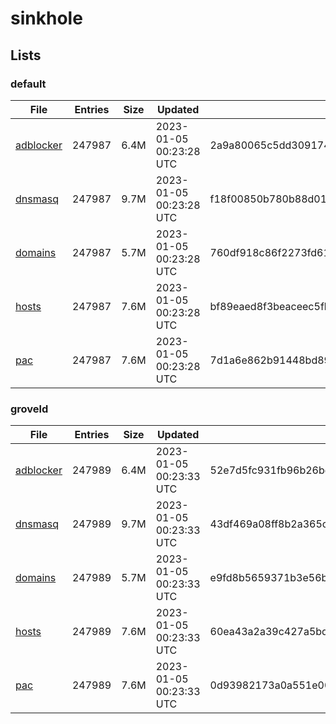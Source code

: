 # sinkhole

## Lists

### default

|File|Entries|Size|Updated|Hash|
|-|-|-|-|-|
|[adblocker](https://raw.githubusercontent.com/groveld/sinkhole/lists/default/adblocker.txt)|247987|6.4M|2023-01-05 00:23:28 UTC|2a9a80065c5dd30917411b45c3e3ad1e6807ec92b3625e32228348ea4dc6edd4|
|[dnsmasq](https://raw.githubusercontent.com/groveld/sinkhole/lists/default/dnsmasq.txt)|247987|9.7M|2023-01-05 00:23:28 UTC|f18f00850b780b88d01a7ab8e90c55f4c4622b960797f3ea8e4b611a0eb582b4|
|[domains](https://raw.githubusercontent.com/groveld/sinkhole/lists/default/domains.txt)|247987|5.7M|2023-01-05 00:23:28 UTC|760df918c86f2273fd611d643ea2f5fec239a8356be2621e77abf7602b0bb2b7|
|[hosts](https://raw.githubusercontent.com/groveld/sinkhole/lists/default/hosts.txt)|247987|7.6M|2023-01-05 00:23:28 UTC|bf89eaed8f3beaceec5fb685013630ee501b5f2e47c30c9d26c653d714de44bf|
|[pac](https://raw.githubusercontent.com/groveld/sinkhole/lists/default/pac.txt)|247987|7.6M|2023-01-05 00:23:28 UTC|7d1a6e862b91448bd8967dcbfa8ab0a9218458dc8b7a0c9a4f156495f6b46b92|

### groveld

|File|Entries|Size|Updated|Hash|
|-|-|-|-|-|
|[adblocker](https://raw.githubusercontent.com/groveld/sinkhole/lists/groveld/adblocker.txt)|247989|6.4M|2023-01-05 00:23:33 UTC|52e7d5fc931fb96b26bd0a8ef28dfb5af84525079fb8fc496eae93249fe9f5e8|
|[dnsmasq](https://raw.githubusercontent.com/groveld/sinkhole/lists/groveld/dnsmasq.txt)|247989|9.7M|2023-01-05 00:23:33 UTC|43df469a08ff8b2a365cb464bee5f1401529714324f097e9c0fb725282848b41|
|[domains](https://raw.githubusercontent.com/groveld/sinkhole/lists/groveld/domains.txt)|247989|5.7M|2023-01-05 00:23:33 UTC|e9fd8b5659371b3e56b5a09ef3dfc3b26b48f708dc17f05f884e1e41d0a206fc|
|[hosts](https://raw.githubusercontent.com/groveld/sinkhole/lists/groveld/hosts.txt)|247989|7.6M|2023-01-05 00:23:33 UTC|60ea43a2a39c427a5bd4a96c7dead823fdd312bd7852244439b120c9ae602c02|
|[pac](https://raw.githubusercontent.com/groveld/sinkhole/lists/groveld/pac.txt)|247989|7.6M|2023-01-05 00:23:33 UTC|0d93982173a0a551e00305151e6466cc1fd57d3fa32e413740e18448185afc47|
